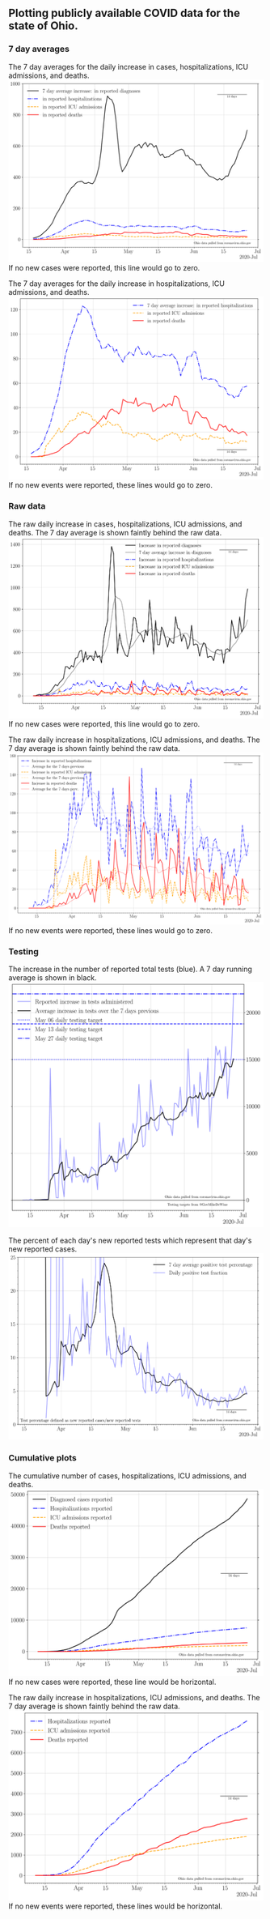 ## Plotting publicly available COVID data for the state of Ohio.

### 7 day averages
The 7 day averages for the daily increase in cases, hospitalizations, ICU admissions, and deaths.
![](7dayaverage_cases_Jun_26.png)
If no new cases were reported, this line would go to zero.

The 7 day averages for the daily increase in hospitalizations, ICU admissions, and deaths.
![](7dayaverage_hospital_Jun_26.png)
If no new events were reported, these lines would go to zero.

### Raw data
The raw daily increase in cases, hospitalizations, ICU admissions, and deaths. The 7 day average is shown faintly behind the raw data.
![](DailyCases_Jun_26.png)
If no new cases were reported, this line would go to zero.

The raw daily increase in hospitalizations, ICU admissions, and deaths. The 7 day average is shown faintly behind the raw data.
![](DailyHospitalizations_Jun_26.png)
If no new events were reported, these lines would go to zero.

### Testing

The increase in the number of reported total tests (blue). A 7 day running average is shown in black.
![](DailyTests_Jun_26.png)

The percent of each day's new reported tests which represent that day's new reported cases.
![](percentpositive_tests_Jun_26.png)

### Cumulative plots

The cumulative number of cases, hospitalizations, ICU admissions, and deaths.
![](Cases_Jun_26.png)
If no new cases were reported, these line would be horizontal.

The raw daily increase in hospitalizations, ICU admissions, and deaths. The 7 day average is shown faintly behind the raw data.
![](Hospitalizations_Jun_26.png)
If no new events were reported, these lines would be horizontal.
